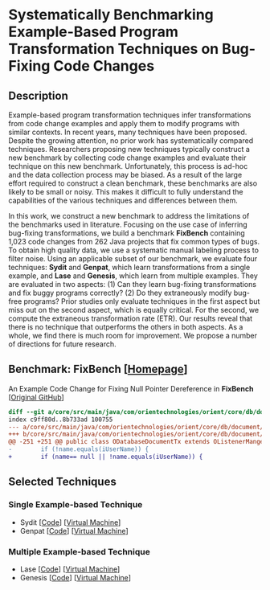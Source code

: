 # Systematically Benchmarking Example-Based Program Transformation Techniques on Bug-Fixing Code Changes

## Description

Example-based program transformation techniques infer transformations from code change examples and apply them to modify programs with similar contexts. In recent years, many techniques have been proposed. Despite the growing attention, no prior work has systematically compared techniques. Researchers proposing new techniques typically construct a new benchmark by collecting code change examples and evaluate their technique on this new benchmark. Unfortunately, this process is ad-hoc and the data collection process may be biased. As a result of the large effort required to construct a clean benchmark, these benchmarks are also likely to be small or noisy. This makes it difficult to fully understand the capabilities of the various techniques and differences between them.

In this work, we construct a new benchmark to address the limitations of the benchmarks used in literature. Focusing on the use case of inferring bug-fixing transformations, we build a benchmark **FixBench** containing 1,023 code changes from 262 Java projects that fix common types of bugs.
To obtain high quality data, we use a systematic manual labeling process to filter noise.
Using an applicable subset of our benchmark, we evaluate four techniques: **Sydit** and **Genpat**, which learn transformations from a single example, and **Lase** and **Genesis**, which learn from multiple examples. They are evaluated in two aspects: (1) Can they learn bug-fixing transformations and fix buggy programs correctly? (2) Do they extraneously modify bug-free programs?
Prior studies only evaluate techniques in the first aspect but miss out on the second aspect, which is equally critical. For the second, we compute the extraneous transformation rate (ETR).
Our results reveal that there is no technique that outperforms the others in both aspects.
As a whole, we find there is much room for improvement.
We propose a number of directions for future research.


## Benchmark: **FixBench** [[Homepage](https://github.com/Example-based-Program-Transformation/FixBench)]

An Example Code Change for Fixing Null Pointer Dereference in **FixBench** [[Original GitHub](https://github.com/orientechnologies/orientdb/commit/529e81f4211096e6468a51d8bbd8968b60156762)]

```diff
diff --git a/core/src/main/java/com/orientechnologies/orient/core/db/document/ODatabaseDocumentTx.java b/core/src/main/java/com/orientechnologies/orient/core/db/document/ODatabaseDocumentTx.java
index c9ff80d..8b733ad 100755
--- a/core/src/main/java/com/orientechnologies/orient/core/db/document/ODatabaseDocumentTx.java
+++ b/core/src/main/java/com/orientechnologies/orient/core/db/document/ODatabaseDocumentTx.java
@@ -251 +251 @@ public class ODatabaseDocumentTx extends OListenerManger<ODatabaseListener> impl
-        if (!name.equals(iUserName)) {
+        if (name== null || !name.equals(iUserName)) {
```



## Selected Techniques

### Single Example-based Technique

* Sydit [[Code](https://github.com/Example-based-Program-Transformation/Sydit)] [[Virtual Machine]()]
* Genpat [[Code](https://github.com/Example-based-Program-Transformation/Genpat)] [[Virtual Machine]()]


### Multiple Example-based Technique

* Lase [[Code](https://github.com/Example-based-Program-Transformation/Lase)] [[Virtual Machine]()]
* Genesis [[Code](https://github.com/Example-based-Program-Transformation/Genesis)] [[Virtual Machine]()]
